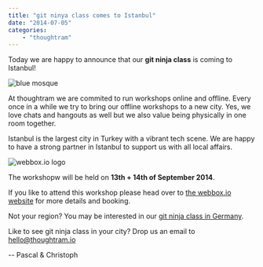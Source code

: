 ```yaml
---
title: "git ninya class comes to Istanbul"
date: "2014-07-05"
categories:
    - "thoughtram"
---
```


Today we are happy to announce that our **git ninja class** is coming to Istanbul!

![blue mosque](http://upload.wikimedia.org/wikipedia/commons/thumb/7/77/Blue_Mosque_Courtyard_Dusk_Wikimedia_Commons.jpg/1920px-Blue_Mosque_Courtyard_Dusk_Wikimedia_Commons.jpg)

At thoughtram we are commited to run workshops online and offline. Every once in a while we try to bring our offline workshops to a new city. Yes, we love chats and hangouts as well but we also value being physically in one room together. 

Istanbul is the largest city in Turkey with a vibrant tech scene. We are happy to have a strong partner in Istanbul to support us with all local affairs.

<img alt="webbox.io logo" style="max-width: 250px;" src="webbox-logo-250px.png">

The workshopw will be held on **13th + 14th of September 2014**.

If you like to attend this workshop please head over to [the webbox.io website](http://webbox.io/workshops/git-ninja/) for more details and booking.

Not your region? You may be interested in our [git ninja class in Germany](http://blog.thoughtram.io/posts/der-ticketverkauf-beginnt/).

Like to see git ninja class in your city? Drop us an email to hello@thoughtram.io

-- Pascal & Christoph
